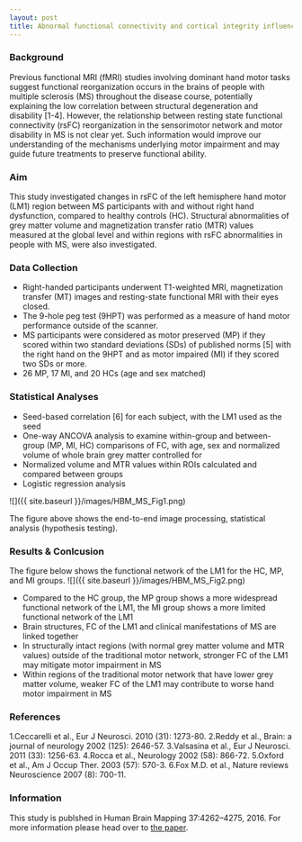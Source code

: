 ```yaml
---
layout: post
title: Abnormal functional connectivity and cortical integrity influence dominant hand motor disability in multiple sclerosis: a multimodal analysis    
---
```


### Background

Previous functional MRI (fMRI) studies involving dominant hand motor tasks suggest  functional reorganization occurs in the brains of people with multiple sclerosis (MS) throughout the disease course, potentially explaining the low correlation between structural degeneration and disability [1-4]. However, the relationship between resting state functional connectivity (rsFC) reorganization in the sensorimotor network and motor disability in MS is not clear yet. Such information would improve our understanding of the mechanisms underlying motor impairment and may guide future treatments to preserve functional ability. 

### Aim
This study investigated changes in rsFC of the left hemisphere hand motor (LM1) region between MS participants with and without right hand dysfunction, compared to healthy controls (HC). Structural abnormalities of grey matter volume and magnetization transfer ratio (MTR) values measured at the global level and within regions with rsFC abnormalities in people with MS, were also investigated.

### Data Collection
* Right-handed participants underwent T1-weighted MRI, magnetization transfer (MT) images and resting-state functional MRI with their eyes closed. 
* The 9-hole peg test (9HPT) was performed as a measure of hand motor performance outside of the scanner. 
* MS participants were considered as motor preserved (MP) if they scored within two standard deviations (SDs) of published norms [5] with the right hand on the 9HPT and as motor impaired (MI) if they scored two SDs or more. 
* 26 MP, 17 MI, and 20 HCs (age and sex matched) 

### Statistical Analyses
* Seed-based correlation [6] for each subject, with the LM1 used as the seed
* One-way ANCOVA analysis to examine within-group and between-group (MP, MI, HC) comparisons of FC, with age, sex and normalized volume of whole brain grey matter controlled for 
* Normalized volume and MTR values within ROIs calculated and compared between groups
* Logistic regression analysis

![]({{ site.baseurl }}/images/HBM_MS_Fig1.png)

The figure above shows the end-to-end image processing, statistical analysis (hypothesis testing).

### Results & Conlcusion

The figure below shows the functional network of the LM1 for the HC, MP, and MI groups. 
![]({{ site.baseurl }}/images/HBM_MS_Fig2.png)

* Compared to the HC group, the MP group shows a more widespread functional network of the LM1, the MI group shows a more limited functional network of the LM1
* Brain structures, FC of the LM1 and clinical manifestations of MS are linked together
* In structurally intact regions (with normal grey matter volume and MTR values) outside of the traditional motor network, stronger FC of the LM1 may mitigate motor impairment in MS
* Within regions of the traditional motor network that have lower grey matter volume, weaker FC of the LM1 may contribute to worse hand motor impairment in MS

### References

1.Ceccarelli  et al., Eur J Neurosci. 2010 (31): 1273-80.
2.Reddy et al., Brain: a journal of neurology 2002  (125): 2646-57.
3.Valsasina et al., Eur J Neurosci. 2011 (33): 1256-63.
4.Rocca et al., Neurology 2002 (58): 866-72.
5.Oxford et al., Am J Occup Ther. 2003 (57): 570-3.
6.Fox M.D. et al., Nature reviews Neuroscience 2007 (8): 700-11.

### Information

This study is publshed in Human Brain Mapping 37:4262–4275, 2016. For more information please head over to [the paper](http://onlinelibrary.wiley.com/doi/10.1002/hbm.23307/full).
